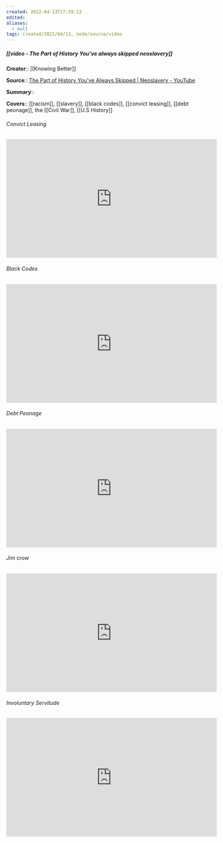 ```yaml
---
created: 2022-04-13T17:59:13 
edited: 
aliases:
  - null
tags: created/2022/04/13, node/source/video
---
```


##### [[video - The Part of History You've always skipped neoslavery]]

**Creator**:: [[Knowing Better]]
 
**Source**:: [The Part of History You've Always Skipped | Neoslavery - YouTube](https://www.youtube.com/watch?v=j4kI2h3iotA)

**Summary**:: 

**Covers**:: [[racism]], [[slavery]], [[black codes]], [[convict leasing]], [[debt peonage]], the [[Civil War]], [[U.S History]]

###### Convict Leasing

<iframe width="560" height="315" src="https://www.youtube.com/embed/j4kI2h3iotA?start=2415" title="YouTube video player" frameborder="0" allow="accelerometer; autoplay; clipboard-write; encrypted-media; gyroscope; picture-in-picture" allowfullscreen></iframe>

###### Black Codes

<iframe width="560" height="315" src="https://www.youtube.com/embed/j4kI2h3iotA?start=2170" title="YouTube video player" frameborder="0" allow="accelerometer; autoplay; clipboard-write; encrypted-media; gyroscope; picture-in-picture" allowfullscreen></iframe>

###### Debt Peonage

<iframe width="560" height="315" src="https://www.youtube.com/embed/j4kI2h3iotA?start=2758" title="YouTube video player" frameborder="0" allow="accelerometer; autoplay; clipboard-write; encrypted-media; gyroscope; picture-in-picture" allowfullscreen></iframe>

###### Jim crow


<iframe width="560" height="315" src="https://www.youtube.com/embed/j4kI2h3iotA?start=3421" title="YouTube video player" frameborder="0" allow="accelerometer; autoplay; clipboard-write; encrypted-media; gyroscope; picture-in-picture" allowfullscreen></iframe>

###### Involuntary Servitude

<iframe width="560" height="315" src="https://www.youtube.com/embed/j4kI2h3iotA?start=3986" title="YouTube video player" frameborder="0" allow="accelerometer; autoplay; clipboard-write; encrypted-media; gyroscope; picture-in-picture" allowfullscreen></iframe>